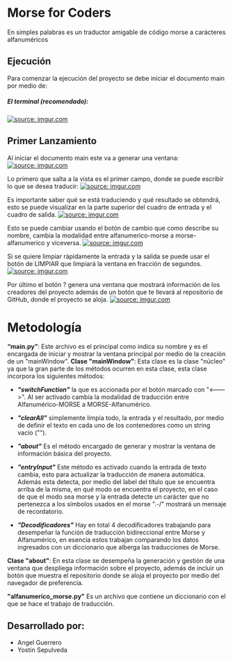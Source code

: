# Morse for Coders

En simples palabras es un traductor amigable de código morse a carácteres alfanuméricos

## Ejecución

Para comenzar la ejecución del proyecto se debe iniciar el documento main por medio de:

##### El terminal (recomendado):
<a href="https://imgur.com/areKglA"><img src="https://i.imgur.com/areKglA.png" title="source: imgur.com" /></a>

## Primer Lanzamiento
Al iniciar el documento main este va a generar una ventana:
<a href="https://imgur.com/gqGLw93"><img src="https://i.imgur.com/gqGLw93.png" title="source: imgur.com" /></a>

Lo primero que salta a la vista es el primer campo, donde se puede escribir lo que se desea traducir:
<a href="https://imgur.com/UwOyaxT"><img src="https://i.imgur.com/UwOyaxT.png" title="source: imgur.com" /></a>

Es importante saber qué se está traduciendo y qué resultado se obtendrá, esto se puede visualizar en la parte superior del cuadro de entrada y el cuadro de salida.
<a href="https://imgur.com/IdkzB6k"><img src="https://i.imgur.com/IdkzB6k.png" title="source: imgur.com" /></a>

Esto se puede cambiar usando el botón de cambio que como describe su nombre, cambia la modalidad entre alfanumerico-morse a morse-alfanumerico y viceversa.
<a href="https://imgur.com/pyTnjFU"><img src="https://i.imgur.com/pyTnjFU.png" title="source: imgur.com" /></a>

Si se quiere limpiar rápidamente la entrada y la salida se puede usar el botón de LIMPIAR que limpiará la ventana en fracción de segundos.
<a href="https://imgur.com/jletljI"><img src="https://i.imgur.com/jletljI.png" title="source: imgur.com" /></a>

Por último el botón ? genera una ventana que mostrará información de los creadores del proyecto además de un botón que te llevará al repositorio de GitHub, donde el proyecto se aloja.
<a href="https://imgur.com/bU8BGMN"><img src="https://i.imgur.com/bU8BGMN.png" title="source: imgur.com" /></a>



# Metodología

**“main.py”**: Este archivo es el principal como indica su nombre y es el encargada de iniciar y mostrar la ventana principal por medio de la creación de un "mainWindow".
**Clase "mainWindow"**: Esta clase es la clase "núcleo" ya que la gran parte de los métodos ocurren en esta clase, esta clase incorpora los siguientes métodos:
 + ***"switchFunction"*** la que es accionada por el botón marcado con "<--->". Al ser activado cambia la modalidad de traducción entre Alfanumérico-MORSE a MORSE-Alfanumérico.

 + ***"clearAll"*** simplemente limpia todo, la entrada y el resultado, por medio de definir el texto en cada uno de los contenedores como un string vacío ("").
 
 + ***"about"*** Es el método encargado de generar y mostrar la ventana de información básica del proyecto.

 + ***"entryInput"*** Este método es activado cuando la entrada de texto cambia, esto para actualizar la traducción de manera automática. Además esta detecta, por medio del label del título que se encuentra arriba de la misma, en qué modo se encuentra el proyecto, en el caso de que el modo sea morse y la entrada detecte un carácter que no pertenezca a los símbolos usados en el morse ".-/" mostrará un mensaje de recordatorio.

 + ***"Decodificadores"*** Hay en total 4 decodificadores trabajando para desempeñar la función de traducción bidireccional entre Morse y Alfanumérico, en esencia estos trabajan comparando los datos ingresados con un diccionario que alberga las traducciones de Morse.

**Clase "about"**: En esta clase se desempeña la generación y gestión de una ventana que despliega información sobre el proyecto, además de incluir un botón que muestra el repositorio donde se aloja el proyecto por medio del navegador de preferencia.

**"alfanumerico_morse.py"** Es un archivo que contiene un diccionario con el que se hace el trabajo de traducción.


## Desarrollado por:
- Angel Guerrero
- Yostin Sepulveda

